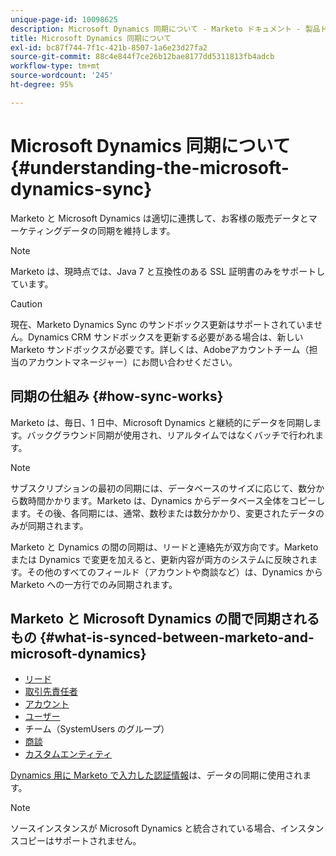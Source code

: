 ```yaml
---
unique-page-id: 10098625
description: Microsoft Dynamics 同期について - Marketo ドキュメント - 製品ドキュメント
title: Microsoft Dynamics 同期について
exl-id: bc87f744-7f1c-421b-8507-1a6e23d27fa2
source-git-commit: 88c4e844f7ce26b12bae8177dd5311813fb4adcb
workflow-type: tm+mt
source-wordcount: '245'
ht-degree: 95%

---
```


# Microsoft Dynamics 同期について {#understanding-the-microsoft-dynamics-sync}

Marketo と Microsoft Dynamics は適切に連携して、お客様の販売データとマーケティングデータの同期を維持します。

>[!NOTE]
>
>Marketo は、現時点では、Java 7  と互換性のある SSL 証明書のみをサポートしています。

>[!CAUTION]
>
>現在、Marketo Dynamics Sync のサンドボックス更新はサポートされていません。Dynamics CRM サンドボックスを更新する必要がある場合は、新しい Marketo サンドボックスが必要です。詳しくは、Adobeアカウントチーム（担当のアカウントマネージャー）にお問い合わせください。

## 同期の仕組み {#how-sync-works}

Marketo は、毎日、1 日中、Microsoft Dynamics と継続的にデータを同期します。バックグラウンド同期が使用され、リアルタイムではなくバッチで行われます。

>[!NOTE]
>
>サブスクリプションの最初の同期には、データベースのサイズに応じて、数分から数時間かかります。Marketo は、Dynamics からデータベース全体をコピーします。その後、各同期には、通常、数秒または数分かかり、変更されたデータのみが同期されます。

Marketo と Dynamics の間の同期は、リードと連絡先が双方向です。Marketo または Dynamics で変更を加えると、更新内容が両方のシステムに反映されます。その他のすべてのフィールド（アカウントや商談など）は、Dynamics から Marketo への一方行でのみ同期されます。

## Marketo と Microsoft Dynamics の間で同期されるもの {#what-is-synced-between-marketo-and-microsoft-dynamics}

* [リード](/help/marketo/product-docs/crm-sync/microsoft-dynamics-sync/microsoft-dynamics-sync-details/microsoft-dynamics-sync-lead-sync.md)
* [取引先責任者](/help/marketo/product-docs/crm-sync/microsoft-dynamics-sync/microsoft-dynamics-sync-details/microsoft-dynamics-sync-contact-sync.md)
* [アカウント](/help/marketo/product-docs/crm-sync/microsoft-dynamics-sync/microsoft-dynamics-sync-details/microsoft-dynamics-sync-account-sync.md)
* [ユーザー](/help/marketo/product-docs/crm-sync/microsoft-dynamics-sync/microsoft-dynamics-sync-details/microsoft-dynamics-sync-user-sync.md)
* チーム（SystemUsers のグループ）
* [商談](/help/marketo/product-docs/crm-sync/microsoft-dynamics-sync/microsoft-dynamics-sync-details/microsoft-dynamics-sync-opportunity-sync.md)
* [カスタムエンティティ](/help/marketo/product-docs/crm-sync/microsoft-dynamics-sync/microsoft-dynamics-sync-details/enable-sync-for-a-custom-entity.md)

[Dynamics 用に Marketo で入力した認証情報](/help/marketo/product-docs/crm-sync/microsoft-dynamics-sync/sync-setup/microsoft-dynamics-365-with-ropc-connection/step-2-of-4-set-up.md)は、データの同期に使用されます。

>[!NOTE]
>
>ソースインスタンスが Microsoft Dynamics と統合されている場合、インスタンスコピーはサポートされません。
